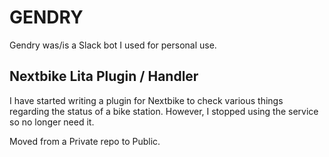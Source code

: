 # GENDRY

Gendry was/is a Slack bot I used for personal use. 


## Nextbike Lita Plugin / Handler

I have started writing a plugin for Nextbike to check various things
regarding the status of a bike station. However, I stopped using the
service so no longer need it. 

Moved from a Private repo to Public. 
